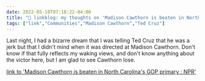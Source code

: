 ```yaml
---
date: 2022-05-18T07:18:22-04:00
title: "🔗 linkblog: my thoughts on 'Madison Cawthorn is beaten in North Carolina's GOP primary : NPR'"
tags: ["link","Communities","Madison Cawthorn","Ted Cruz"]
---
```

Last night, I had a bizarre dream that I was telling Ted Cruz that he was a jerk but that I didn't mind when it was directed at Madison Cawthorn. Don't know if that fully reflects my waking views, and don't know anything about the victor here, but I am glad to see Cawthorn lose.
 

[link to 'Madison Cawthorn is beaten in North Carolina's GOP primary : NPR'](https://www.npr.org/2022/05/17/1099502290/north-carolina-11th-congressional-district-results-madison-cawthorn)
